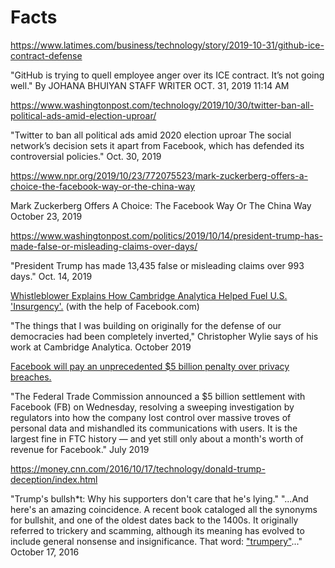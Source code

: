 # Facts

https://www.latimes.com/business/technology/story/2019-10-31/github-ice-contract-defense

"GitHub is trying to quell employee anger over its ICE contract. It’s not going well."
By JOHANA BHUIYAN STAFF WRITER OCT. 31, 2019 11:14 AM

https://www.washingtonpost.com/technology/2019/10/30/twitter-ban-all-political-ads-amid-election-uproar/

"Twitter to ban all political ads amid 2020 election uproar
The social network’s decision sets it apart from Facebook, which has defended its controversial policies."
Oct. 30, 2019

https://www.npr.org/2019/10/23/772075523/mark-zuckerberg-offers-a-choice-the-facebook-way-or-the-china-way

Mark Zuckerberg Offers A Choice: The Facebook Way Or The China Way
October 23, 2019

https://www.washingtonpost.com/politics/2019/10/14/president-trump-has-made-false-or-misleading-claims-over-days/

"President Trump has made 13,435 false or misleading claims over 993 days."
Oct. 14, 2019

[Whistleblower Explains How Cambridge Analytica Helped Fuel U.S. 'Insurgency'.](https://www.npr.org/2019/10/08/768216311/whistleblower-explains-how-cambridge-analytica-helped-fuel-u-s-insurgency) (with the help of Facebook.com)

"The things that I was building on originally for the defense of our democracies had been completely inverted," Christopher Wylie says of his work at Cambridge Analytica.
October 2019

[Facebook will pay an unprecedented \$5 billion penalty over privacy breaches.](https://www.cnn.com/2019/07/24/tech/facebook-ftc-settlement/index.html)

"The Federal Trade Commission announced a \$5 billion settlement with Facebook (FB) on Wednesday, resolving a sweeping investigation by regulators into how the company lost control over massive troves of personal data and mishandled its communications with users. It is the largest fine in FTC history — and yet still only about a month's worth of revenue for Facebook."
July 2019

https://money.cnn.com/2016/10/17/technology/donald-trump-deception/index.html

"Trump's bullsh\*t: Why his supporters don't care that he's lying."
"...And here's an amazing coincidence. A recent book cataloged all the synonyms for bullshit, and one
of the oldest dates back to the 1400s. It originally referred to trickery and scamming, although
its meaning has evolved to include general nonsense and insignificance. That word:
["trumpery"](https://www.amazon.com/Bullshit-Lexicon-Mark-Peters/dp/1101904534)..."
October 17, 2016
